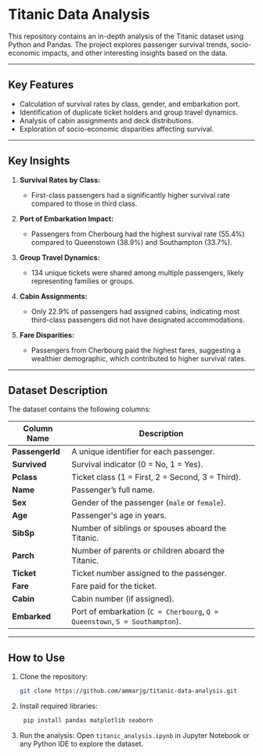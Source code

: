 # Titanic Data Analysis

This repository contains an in-depth analysis of the Titanic dataset using Python and Pandas. The project explores passenger survival trends, socio-economic impacts, and other interesting insights based on the data.

---

## Key Features
- Calculation of survival rates by class, gender, and embarkation port.
- Identification of duplicate ticket holders and group travel dynamics.
- Analysis of cabin assignments and deck distributions.
- Exploration of socio-economic disparities affecting survival.

---

## Key Insights
1. **Survival Rates by Class:**
   - First-class passengers had a significantly higher survival rate compared to those in third class.

2. **Port of Embarkation Impact:**
   - Passengers from Cherbourg had the highest survival rate (55.4%) compared to Queenstown (38.9%) and Southampton (33.7%).

3. **Group Travel Dynamics:**
   - 134 unique tickets were shared among multiple passengers, likely representing families or groups.

4. **Cabin Assignments:**
   - Only 22.9% of passengers had assigned cabins, indicating most third-class passengers did not have designated accommodations.

5. **Fare Disparities:**
   - Passengers from Cherbourg paid the highest fares, suggesting a wealthier demographic, which contributed to higher survival rates.

---

## Dataset Description

The dataset contains the following columns:

| Column Name   | Description |
|---------------|-------------|
| **PassengerId** | A unique identifier for each passenger. |
| **Survived**   | Survival indicator (0 = No, 1 = Yes). |
| **Pclass**     | Ticket class (1 = First, 2 = Second, 3 = Third). |
| **Name**       | Passenger’s full name. |
| **Sex**        | Gender of the passenger (`male` or `female`). |
| **Age**        | Passenger's age in years. |
| **SibSp**      | Number of siblings or spouses aboard the Titanic. |
| **Parch**      | Number of parents or children aboard the Titanic. |
| **Ticket**     | Ticket number assigned to the passenger. |
| **Fare**       | Fare paid for the ticket. |
| **Cabin**      | Cabin number (if assigned). |
| **Embarked**   | Port of embarkation (`C = Cherbourg`, `Q = Queenstown`, `S = Southampton`). |

---

## How to Use

1. Clone the repository:
   ```bash
   git clone https://github.com/ammarjg/titanic-data-analysis.git

2. Install required libraries:
   ```bash
    pip install pandas matplotlib seaborn

3. Run the analysis:
Open `titanic_analysis.ipynb` in Jupyter Notebook or any Python IDE to explore the dataset.
